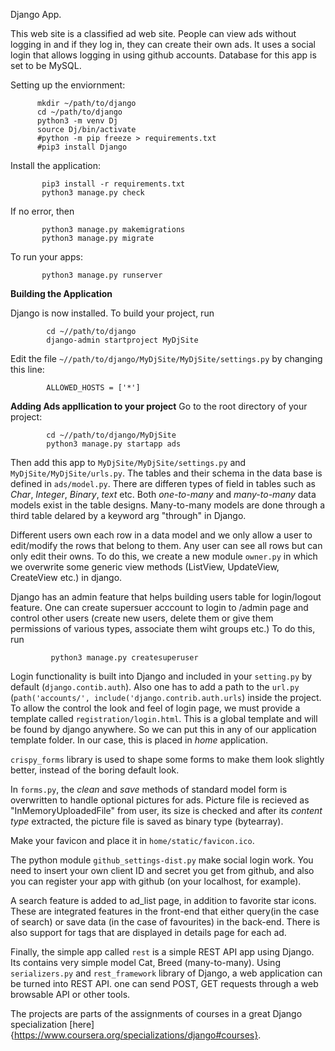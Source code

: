 Django App.


This web site is a classified ad web site. People can view ads without logging in and if they log in, they can create their own ads. It uses a social login 
that allows logging in using github accounts. Database for this app is set to be MySQL.


Setting up the enviornment:

          mkdir ~/path/to/django
          cd ~/path/to/django
          python3 -m venv Dj
          source Dj/bin/activate
          #python -m pip freeze > requirements.txt
          #pip3 install Django

Install the application:

           pip3 install -r requirements.txt
           python3 manage.py check

If no error, then

           python3 manage.py makemigrations
           python3 manage.py migrate
           
To run your apps:
           
           python3 manage.py runserver

__Building the Application__

Django is now installed. To build your project, run
            
            cd ~//path/to/django
            django-admin startproject MyDjSite
            
Edit the file `~//path/to/django/MyDjSite/MyDjSite/settings.py` by changing this line:
            
            ALLOWED_HOSTS = ['*']
            
__Adding Ads appllication to your project__
Go to the root directory of your project:

            cd ~//path/to/django/MyDjSite
            python3 manage.py startapp ads
Then add this app to `MyDjSite/MyDjSite/settings.py` and `MyDjSite/MyDjSite/urls.py`. The tables and their schema in the data base is defined 
in `ads/model.py`. There are differen types of field in tables such as _Char_, _Integer_, _Binary_, _text_ etc. Both _one-to-many_ and _many-to-many_ data models exist in the table designs. Many-to-many models are done through a third table delared by a keyword arg "through" in Django.

Different users own each row in a data model and we only allow a user to edit/modify the rows that belong to them. Any user can see all rows but can only 
edit their owns. To do this, we create a new module `owner.py` in which we overwrite some generic view methods (ListView, UpdateView, CreateView etc.) in 
django.

Django has an admin feature that helps building users table for login/logout feature. One can create supersuer acccount to login to /admin page and control 
other users (create new users, delete them or give them permissions of various types, associate them wiht groups etc.) To do this, run

             python3 manage.py createsuperuser 

Login functionality is built into Django and included in your `setting.py` by default (`django.contib.auth`). Also one has to add a path to the `url.py`
(`path('accounts/', include('django.contrib.auth.urls`) inside the project.
To allow the control the look and feel of login page, we must provide a template called `registration/login.html`. This is a global template and will be 
found by django anywhere. So we can put this in any of our application template folder. In our case, this is placed in _home_ application.

`crispy_forms` library is used to shape some forms to make them look slightly better, instead of the boring default look.

In `forms.py`, the _clean_ and _save_ methods of standard model form is overwritten to handle optional pictures for ads. Picture file is recieved as 
"InMemoryUploadedFile" from user, its size is checked and after its _content type_ extracted, the picture file is saved as binary type 
(bytearray).

Make your favicon and place it in `home/static/favicon.ico`.

The python module `github_settings-dist.py` make social login work. You need to insert your own client ID and secret you get from 
github, and also you can register your app with github (on your localhost, for example).

A search feature is added to ad_list page, in addition to favorite star icons. These are integrated features in the front-end that either query(in the case 
of search) or save data (in the case of favourites) in the back-end. There is also support for tags that are displayed in details page for each ad.

Finally, the simple app called `rest` is a simple REST API app using Django. Its contains very simple model Cat, Breed (many-to-many). Using 
`serializers.py` and `rest_framework` library of Django, a web application can be turned into REST API. one can send POST, GET requests through a web 
browsable API or other tools.

The projects are parts of the assignments of courses in a great Django specialization [here]{https://www.coursera.org/specializations/django#courses}. 
            


